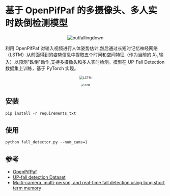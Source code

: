 # 基于 OpenPifPaf 的多摄像头、多人实时跌倒检测模型
<p align="center">
<img src="https://git.trustie.net/pkwhiuqat/HumanFallDetectionLSTM/raw/branch/master/examples/outfallingdown.gif?raw=true" alt="outfallingdown"/>

利用 OpenPifPaf 对输入视频进行人体姿势估计,然后通过长短时记忆神经网络（LSTM）从前面得到的姿势信息中提取五个时间和空间特征（作为当前的 *X*<sub>n</sub> 输入）以预测"跌倒"动作,支持多摄像头和多人实时检测。模型在 UP-Fall Detection 数据集上训练，基于 PyTorch 实现。

<p align="center">
<img src="https://git.trustie.net/pkwhiuqat/HumanFallDetectionLSTM/raw/branch/master/flowchart.png?raw=true" alt="LSTM" style="zoom:68%;" />

<p align="center">
<img src="https://git.trustie.net/pkwhiuqat/HumanFallDetectionLSTM/raw/branch/master/LSTM.png?raw=true" alt="LSTM" style="zoom:50%;" />

## 安装


```shell script
pip install -r requirements.txt
```

## 使用
```shell script
python fall_detector.py --num_cams=1
```

## 参考
- [OpenPifPaf](https://github.com/openpifpaf/openpifpaf)
- [UP-fall detection Dataset](https://dx.doi.org/10.3390/s19091988)
- [Multi-camera, multi-person, and real-time fall detection using long short term memory](https://doi.org/10.1117/12.2580700)